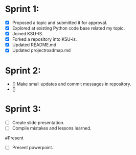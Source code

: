 # Sprint 1:
- [x] Proposed a topic and submitted it for approval.
- [X] Explored at existing Python code base related my topic.
- [x] Joined KSU-IS.
- [x] Forked a repository into KSU-is.
- [x] Updated README.md
- [x] Updated projectroadmap.md     

# Sprint 2:
- [] Make small updates and commit messages in repository.
- [] 

# Sprint 3:
- [ ] Create slide presentation.
- [ ] Compile mistakes and lessons learned.

#Present
- [ ] Present powerpoint.
